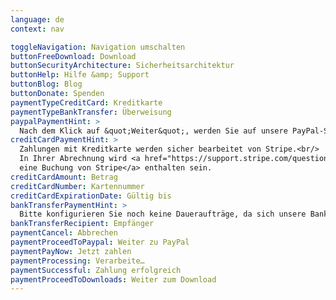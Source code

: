 ```yaml
---
language: de
context: nav

toggleNavigation: Navigation umschalten
buttonFreeDownload: Download
buttonSecurityArchitecture: Sicherheitsarchitektur
buttonHelp: Hilfe &amp; Support
buttonBlog: Blog
buttonDonate: Spenden
paymentTypeCreditCard: Kreditkarte
paymentTypeBankTransfer: Überweisung
paypalPaymentHint: >
  Nach dem Klick auf &quot;Weiter&quot;, werden Sie auf unsere PayPal-Seite geleitet.
creditCardPaymentHint: >
  Zahlungen mit Kreditkarte werden sicher bearbeitet von Stripe.<br/>
  In Ihrer Abrechnung wird <a href="https://support.stripe.com/questions/i-have-a-charge-on-my-card-from-stripe-but-i-m-not-a-stripe-user" target="_blank">
  eine Buchung von Stripe</a> enthalten sein.
creditCardAmount: Betrag
creditCardNumber: Kartennummer
creditCardExpirationDate: Gültig bis
bankTransferPaymentHint: >
  Bitte konfigurieren Sie noch keine Daueraufträge, da sich unsere Bankverbindung rechtlich bedingt zukünftig ändern wird.
bankTransferRecipient: Empfänger
paymentCancel: Abbrechen
paymentProceedToPaypal: Weiter zu PayPal
paymentPayNow: Jetzt zahlen
paymentProcessing: Verarbeite…
paymentSuccessful: Zahlung erfolgreich
paymentProceedToDownloads: Weiter zum Download
---
```

